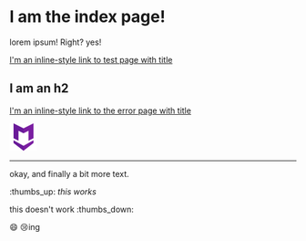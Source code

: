 # I am the index page!

lorem ipsum! Right?
yes!

[I'm an inline-style link to test page with title](test.html "a link title")


## I am an h2

[I'm an inline-style link to the error page with title](error.html "a link title")

![alt text](https://github.com/adam-p/markdown-here/raw/master/src/common/images/icon48.png "Logo Title Text 1")



---

okay, and finally a bit more text.

:thumbs_up: *this works*

this doesn't work :thumbs_down:

:smile: :cry:ing


